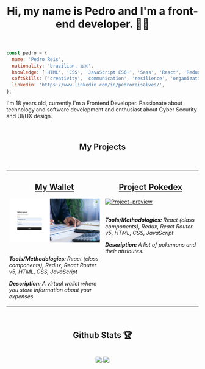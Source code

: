 <h1 align="center">Hi, my name is Pedro and I'm a front-end developer. 👨‍💻</h1>

<br />

```JavaScript
const pedro = {
  name: 'Pedro Reis',
  nationality: 'brazilian, 🇧🇷',
  knowledge: ['HTML', 'CSS', 'JavaScript ES6+', 'Sass', 'React', 'Redux', 'RTL'],
  softSkills: ['creativity', 'communication', 'resilience', 'organization', 'proactivity'],
  linkedin: 'https://www.linkedin.com/in/pedroreisalves/',
};
```

<p>I'm 18 years old, currently I'm a Frontend Developer. Passionate about technology and software development and enthusiast about Cyber Security and UI/UX design.</p>

<br />

<div align="center">
  <h2>My Projects</h2>
  <br />
  <table>
    <tr>
      <td valign="top" width="50%">
        <h2 align="center"><a href="https://github.com/pedronr03/project-my-wallet">My Wallet</a></h2>
        <a href="https://github.com/pedronr03/project-my-wallet"><img width="100%" src="./images/my-wallet.png" alt="Project-preview" /></a>
        <br>
        <br>
        <p><em><strong>Tools/Methodologies:</strong> React (class components), Redux, React Router v5, HTML, CSS, JavaScript</em></p>
        <p><em><strong>Description:</strong> A virtual wallet where you store information about your expenses.</p>
      </td>
      <td valign="top" width="50%">
        <h2 align="center"><a href="https://github.com/pedronr03/project-pokedex">Project Pokedex</a></h2>
        <a href="https://github.com/pedronr03/project-pokedex"><img width="100%" src="./images/pokedex" alt="Project-preview" /></a>
        <br>
        <br>
        <p><em><strong>Tools/Methodologies:</strong> React (class components), Redux, React Router v5, HTML, CSS, JavaScript</em></p>
        <p><em><strong>Description:</strong> A list of pokemons and their attributes.</p>
      </td>
    </tr>
  </table>
  <br />
  
</div>

<div align="center">
  <h2>Github Stats 🏆</h2>
  <br />
  <a href="https://github.com/anuraghazra/github-readme-stats">
    <img align="center" width="450px" src="https://github-readme-stats.vercel.app/api?username=pedronr03&count_private=true&show_icons=true&theme=dark" />
  </a>
  <a href="https://github.com/anuraghazra/github-readme-stats">
    <img align="center" width="450px" src="https://github-readme-stats.vercel.app/api/top-langs/?username=pedronr03&layout=compact&theme=dark" />
  </a>
  <br />
</div>

